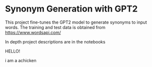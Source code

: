 # Synonym Generation with GPT2

This project fine-tunes the GPT2 model to generate synonyms to input words. The training and test data is obtained from https://www.wordsapi.com/

In depth project descriptions are in the notebooks

HELLO!

i am a achicken